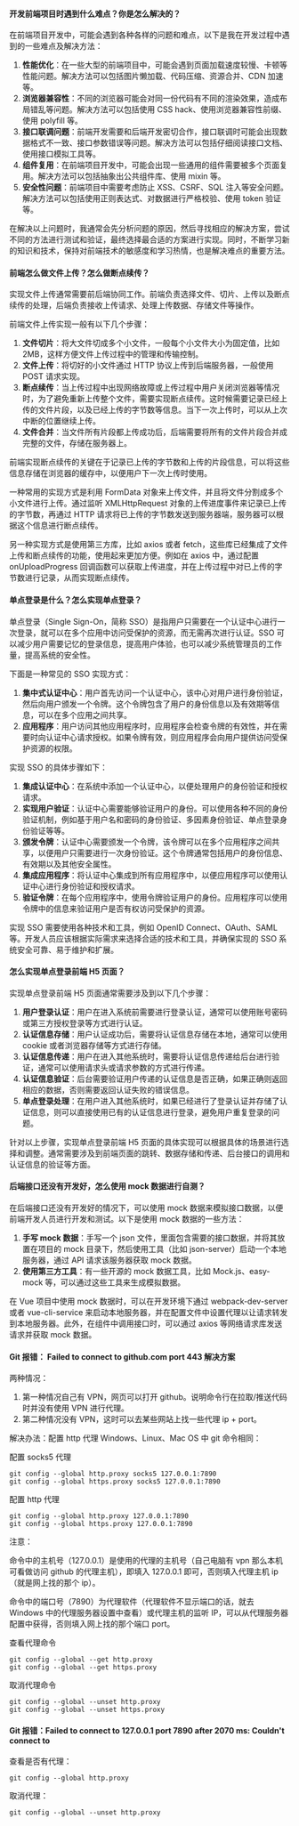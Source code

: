 <!--
 * @Author: Shu Binqi
 * @Date: 2023-02-24 21:11:21
 * @LastEditors: Shu Binqi
 * @LastEditTime: 2023-03-01 17:54:48
 * @Description: 项目研发相关面试题
 * @Version: 1.0.0
 * @FilePath: \interviewQuestions\Project\项目研发.md
-->

#### 开发前端项目时遇到什么难点？你是怎么解决的？

在前端项目开发中，可能会遇到各种各样的问题和难点，以下是我在开发过程中遇到的一些难点及解决方法：

1. **性能优化**：在一些大型的前端项目中，可能会遇到页面加载速度较慢、卡顿等性能问题。解决方法可以包括图片懒加载、代码压缩、资源合并、CDN 加速等。
1. **浏览器兼容性**：不同的浏览器可能会对同一份代码有不同的渲染效果，造成布局错乱等问题。解决方法可以包括使用 CSS hack、使用浏览器兼容性前缀、使用 polyfill 等。
1. **接口联调问题**：前端开发需要和后端开发密切合作，接口联调时可能会出现数据格式不一致、接口参数错误等问题。解决方法可以包括仔细阅读接口文档、使用接口模拟工具等。
1. **组件复用**：在前端项目开发中，可能会出现一些通用的组件需要被多个页面复用。解决方法可以包括抽象出公共组件库、使用 mixin 等。
1. **安全性问题**：前端项目中需要考虑防止 XSS、CSRF、SQL 注入等安全问题。解决方法可以包括使用正则表达式、对数据进行严格校验、使用 token 验证等。

在解决以上问题时，我通常会先分析问题的原因，然后寻找相应的解决方案，尝试不同的方法进行测试和验证，最终选择最合适的方案进行实现。同时，不断学习新的知识和技术，保持对前端技术的敏感度和学习热情，也是解决难点的重要方法。

#### 前端怎么做文件上传？怎么做断点续传？

实现文件上传通常需要前后端协同工作。前端负责选择文件、切片、上传以及断点续传的处理，后端负责接收上传请求、处理上传数据、存储文件等操作。

前端文件上传实现一般有以下几个步骤：

1. **文件切片**：将大文件切成多个小文件，一般每个小文件大小为固定值，比如 2MB，这样方便文件上传过程中的管理和传输控制。
2. **文件上传**：将切好的小文件通过 HTTP 协议上传到后端服务器，一般使用 POST 请求实现。
3. **断点续传**：当上传过程中出现网络故障或上传过程中用户关闭浏览器等情况时，为了避免重新上传整个文件，需要实现断点续传。这时候需要记录已经上传的文件片段，以及已经上传的字节数等信息。当下一次上传时，可以从上次中断的位置继续上传。
4. **文件合并**：当文件所有片段都上传成功后，后端需要将所有的文件片段合并成完整的文件，存储在服务器上。

前端实现断点续传的关键在于记录已上传的字节数和上传的片段信息，可以将这些信息存储在浏览器的缓存中，以便用户下一次上传时使用。

一种常用的实现方式是利用 FormData 对象来上传文件，并且将文件分割成多个小文件进行上传。通过监听 XMLHttpRequest 对象的上传进度事件来记录已上传的字节数，再通过 HTTP 请求将已上传的字节数发送到服务器端，服务器可以根据这个信息进行断点续传。

另一种实现方式是使用第三方库，比如 axios 或者 fetch，这些库已经集成了文件上传和断点续传的功能，使用起来更加方便。例如在 axios 中，通过配置 onUploadProgress 回调函数可以获取上传进度，并在上传过程中对已上传的字节数进行记录，从而实现断点续传。

#### 单点登录是什么？怎么实现单点登录？

单点登录（Single Sign-On，简称 SSO）是指用户只需要在一个认证中心进行一次登录，就可以在多个应用中访问受保护的资源，而无需再次进行认证。SSO 可以减少用户需要记忆的登录信息，提高用户体验，也可以减少系统管理员的工作量，提高系统的安全性。

下面是一种常见的 SSO 实现方式：

1. **集中式认证中心**：用户首先访问一个认证中心，该中心对用户进行身份验证，然后向用户颁发一个令牌。这个令牌包含了用户的身份信息以及有效期等信息，可以在多个应用之间共享。
1. **应用程序**：用户访问其他应用程序时，应用程序会检查令牌的有效性，并在需要时向认证中心请求授权。如果令牌有效，则应用程序会向用户提供访问受保护资源的权限。

实现 SSO 的具体步骤如下：

1. **集成认证中心**：在系统中添加一个认证中心，以便处理用户的身份验证和授权请求。
1. **实现用户验证**：认证中心需要能够验证用户的身份。可以使用各种不同的身份验证机制，例如基于用户名和密码的身份验证、多因素身份验证、单点登录身份验证等等。
1. **颁发令牌**：认证中心需要颁发一个令牌，该令牌可以在多个应用程序之间共享，以便用户只需要进行一次身份验证。这个令牌通常包括用户的身份信息、有效期以及其他安全属性。
1. **集成应用程序**：将认证中心集成到所有应用程序中，以便应用程序可以使用认证中心进行身份验证和授权请求。
1. **验证令牌**：在每个应用程序中，使用令牌验证用户的身份。应用程序可以使用令牌中的信息来验证用户是否有权访问受保护的资源。

实现 SSO 需要使用各种技术和工具，例如 OpenID Connect、OAuth、SAML 等。开发人员应该根据实际需求来选择合适的技术和工具，并确保实现的 SSO 系统安全可靠、易于维护和扩展。

#### 怎么实现单点登录前端 H5 页面？

实现单点登录前端 H5 页面通常需要涉及到以下几个步骤：

1. **用户登录认证**：用户在进入系统前需要进行登录认证，通常可以使用账号密码或第三方授权登录等方式进行认证。
1. **认证信息存储**：用户认证成功后，需要将认证信息存储在本地，通常可以使用 cookie 或者浏览器存储等方式进行存储。
1. **认证信息传递**：用户在进入其他系统时，需要将认证信息传递给后台进行验证，通常可以使用请求头或请求参数的方式进行传递。
1. **认证信息验证**：后台需要验证用户传递的认证信息是否正确，如果正确则返回相应的数据，否则需要返回认证失败的错误信息。
1. **单点登录处理**：在用户进入其他系统时，如果已经进行了登录认证并存储了认证信息，则可以直接使用已有的认证信息进行登录，避免用户重复登录的问题。

针对以上步骤，实现单点登录前端 H5 页面的具体实现可以根据具体的场景进行选择和调整。通常需要涉及到前端页面的跳转、数据存储和传递、后台接口的调用和认证信息的验证等方面。

#### 后端接口还没有开发好，怎么使用 mock 数据进行自测？

在后端接口还没有开发好的情况下，可以使用 mock 数据来模拟接口数据，以便前端开发人员进行开发和测试。以下是使用 mock 数据的一些方法：

1. **手写 mock 数据**：手写一个 json 文件，里面包含需要的接口数据，并将其放置在项目的 mock 目录下，然后使用工具（比如 json-server）启动一个本地服务器，通过 API 请求该服务器获取 mock 数据。
1. **使用第三方工具**：有一些开源的 mock 数据工具，比如 Mock.js、easy-mock 等，可以通过这些工具来生成模拟数据。

在 Vue 项目中使用 mock 数据时，可以在开发环境下通过 webpack-dev-server 或者 vue-cli-service 来启动本地服务器，并在配置文件中设置代理以让请求转发到本地服务器。此外，在组件中调用接口时，可以通过 axios 等网络请求库发送请求并获取 mock 数据。

#### Git 报错： Failed to connect to github.com port 443 解决方案

两种情况：

1. 第一种情况自己有 VPN，网页可以打开 github。说明命令行在拉取/推送代码时并没有使用 VPN 进行代理。
2. 第二种情况没有 VPN，这时可以去某些网站上找一些代理 ip + port。

解决办法：配置 http 代理 Windows、Linux、Mac OS 中 git 命令相同：

配置 socks5 代理

```
git config --global http.proxy socks5 127.0.0.1:7890
git config --global https.proxy socks5 127.0.0.1:7890
```

配置 http 代理

```
git config --global http.proxy 127.0.0.1:7890
git config --global https.proxy 127.0.0.1:7890
```

注意：

命令中的主机号（127.0.0.1）是使用的代理的主机号（自己电脑有 vpn 那么本机可看做访问 github 的代理主机），即填入 127.0.0.1 即可，否则填入代理主机 ip（就是网上找的那个 ip）。

命令中的端口号（7890）为代理软件（代理软件不显示端口的话，就去 Windows 中的代理服务器设置中查看）或代理主机的监听 IP，可以从代理服务器配置中获得，否则填入网上找的那个端口 port。

查看代理命令

```
git config --global --get http.proxy
git config --global --get https.proxy
```

取消代理命令

```
git config --global --unset http.proxy
git config --global --unset https.proxy
```

#### Git 报错：Failed to connect to 127.0.0.1 port 7890 after 2070 ms: Couldn't connect to

查看是否有代理：

```
git config --global http.proxy
```

取消代理：

```
git config --global --unset http.proxy
```
